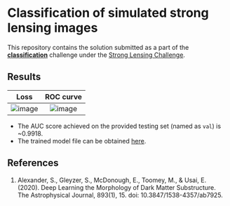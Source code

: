 # Classification of simulated strong lensing images

This repository contains the solution submitted as a part of the [**classification**](https://github.com/ML4SCI/ML4SCIHackathon/tree/main/GravitationalLensingChallenge#challenge-1---multi-class-classification) challenge under the [Strong Lensing Challenge](https://github.com/ML4SCI/ML4SCIHackathon/tree/main/GravitationalLensingChallenge).

## Results

Loss                       |  ROC curve
:-------------------------:|:-------------------------:
![image](https://user-images.githubusercontent.com/68844397/150804319-ec09c79b-6127-43b3-a3e6-b0ca49ce2252.png) |  ![image](https://user-images.githubusercontent.com/68844397/150804387-56fbd190-cf0e-456e-95e9-68ca7b5f3864.png)

- The AUC score achieved on the provided testing set (named as `val`) is ~0.9918.
- The trained model file can be obtained [here](https://drive.google.com/file/d/1z3bS0qmaa6uBAPnvv4ZRHqUhdoxABzGa/view?usp=sharing).

## References

1. Alexander, S., Gleyzer, S., McDonough, E., Toomey, M., & Usai, E. (2020). Deep Learning the Morphology of Dark Matter Substructure. The Astrophysical Journal, 893(1), 15. doi: 10.3847/1538-4357/ab7925.
